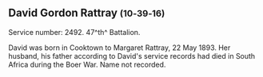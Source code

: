 ## David Gordon Rattray <small>(10‑39‑16)</small>

Service number: 2492. 47^th^ Battalion.

David was born in Cooktown to Margaret Rattray, 22 May 1893. Her husband, his father according to David's service records had died in South Africa during the Boer War. Name not recorded.
